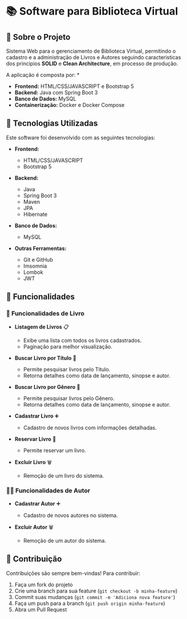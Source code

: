 # 📚 Software para Biblioteca Virtual

## 📌 Sobre o Projeto

Sistema Web para o gerenciamento de Biblioteca Virtual, permitindo o cadastro e a administração de Livros e Autores seguindo caracteristicas dos principios **SOLID** e **Clean Architecture**, em processo de produção.

A aplicação é composta por:
*
- **Frontend:** HTML/CSS/JAVASCRIPT e Bootstrap 5
- **Backend:** Java com Spring Boot 3
- **Banco de Dados:** MySQL
- **Containerização:** Docker e Docker Compose

## 🚀 Tecnologias Utilizadas

Este software foi desenvolvido com as seguintes tecnologias:

- **Frontend:**

  - HTML/CSS/JAVASCRIPT
  - Bootstrap 5

- **Backend:**

  - Java
  - Spring Boot 3
  - Maven
  - JPA
  - Hibernate

- **Banco de Dados:**

  - MySQL

- **Outras Ferramentas:**

  - Git e GitHub
  - Imsomnia
  - Lombok
  - JWT

## 🔧 Funcionalidades

### 📖 Funcionalidades de Livro

- **Listagem de Livros** 📋

  - Exibe uma lista com todos os livros cadastrados.
  - Paginação para melhor visualização.

- **Buscar Livro por Título** 🔎

  - Permite pesquisar livros pelo Título.
  - Retorna detalhes como data de lançamento, sinopse e autor.
 
- **Buscar Livro por Gênero** 🔎

  - Permite pesquisar livros pelo Gênero.
  - Retorna detalhes como data de lançamento, sinopse e autor.

- **Cadastrar Livro** ➕

  - Cadastro de novos livros com informações detalhadas.
 
- **Reservar Livro** 📌

  - Permite reservar um livro.

- **Excluir Livro** 🗑️

  - Remoção de um livro do sistema.

### 👨‍💼  Funcionalidades de Autor

- **Cadastrar Autor** ➕

  - Cadastro de novos autores no sistema.

- **Excluir Autor** 🗑️

  - Remoção de um autor do sistema.

## 🤝 Contribuição

Contribuições são sempre bem-vindas! Para contribuir:

1. Faça um fork do projeto
2. Crie uma branch para sua feature (`git checkout -b minha-feature`)
3. Commit suas mudanças (`git commit -m 'Adiciona nova feature'`)
4. Faça um push para a branch (`git push origin minha-feature`)
5. Abra um Pull Request
